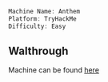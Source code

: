 ```jsx
Machine Name: Anthem
Platform: TryHackMe
Difficulty: Easy
```

## Walthrough

Machine can be found [here](https://tryhackme.com/r/room/anthem)

##
